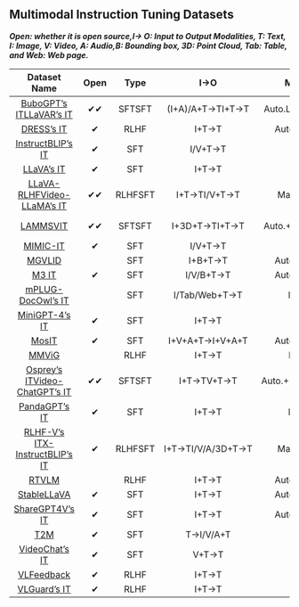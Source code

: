 ## Multimodal Instruction Tuning Datasets

***Open: whether it is open source,I→ O: Input to Output Modalities, T: Text, I: Image, V: Video, A: Audio,B: Bounding box, 3D: Point Cloud, Tab: Table, and Web: Web page.***

|                         Dataset Name                         |       Open       |  Type   |        I→O        |       Method       |    Multi-Turn    |     #.I/V/A     | #.Dialog Turn | #.Instance |
| :----------------------------------------------------------: | :--------------: | :-----: | :---------------: | :----------------: | :--------------: | :-------------: | :-----------: | :--------: |
| [BuboGPT’s IT](https://bubo-gpt.github.io/)[LLaVAR’s IT](https://llavar.github.io/) | &#x2714;&#x2714; | SFTSFT  | (I+A)/A+T→TI+T→T  |  Auto.LLaVA+Auto.  | &#x2716;&#x2714; | 5K/–/9K20K/–/–  |     –2.27     |   9K174K   |
| [DRESS’s IT](https://huggingface.co/datasets/YangyiYY/LVLM_NLF) |     &#x2714;     |  RLHF   |       I+T→T       |    Auto.+Manu.     |     &#x2714;     |     33K/–/–     |      ∼4       |     –      |
|       [InstructBLIP’s IT](https://llava-vl.github.io/)       |     &#x2714;     |   SFT   |      I/V+T→T      |       Auto.        |     &#x2716;     |        –        |       –       |   ∼ 1.6M   |
|           [LLaVA’s IT](https://llavar.github.io/)            |     &#x2714;     |   SFT   |       I+T→T       |       Auto.        |     &#x2714;     |     81K/–/–     |     2.29      |    150K    |
| [LLaVA-RLHF](https://llava-rlhf.github.io/)[Video-LLaMA’s IT](https://github.com/DAMO-NLP-SG/Video-LLaMA) | &#x2714;&#x2714; | RLHFSFT |   I+T→TI/V+T→T    |     Manu.Auto.     | &#x2716;&#x2714; |  –/–/–81K/8K/–  |     –2.22     |  10K171K   |
| [LAMM](https://openlamm.github.io/)[SVIT](https://github.com/BAAI-DCAI/Visual-Instruction-Tuning) | &#x2714;&#x2714; | SFTSFT  |   I+3D+T→TI+T→T   |  Auto.+Manu.Auto.  | &#x2714;&#x2714; | 91K/–/–108K/–/– |     3.275     |  196K3.2M  |
|         [MIMIC-IT](https://github.com/Luodian/otter)         |     &#x2714;     |   SFT   |      I/V+T→T      |       Auto.        |     &#x2716;     |   8.1M/502K/–   |       1       |    2.8M    |
|          [MGVLID](https://arxiv.org/abs/2307.09474)          |                  |   SFT   |      I+B+T→T      |    Auto.+Manu.     |     &#x2716;     |    108K/–/–     |       –       |    108K    |
| [M3 IT](https://huggingface.co/datasets/MMInstruction/M3IT)  |     &#x2714;     |   SFT   |     I/V/B+T→T     |    Auto.+Manu.     |     &#x2716;     |      –/–/–      |       1       |    2.4M    |
|   [mPLUG-DocOwl’s IT](https://github.com/X-PLUG/mPLUG-Owl)   |                  |   SFT   |   I/Tab/Web+T→T   |      Inherit       |     &#x2716;     |        –        |       –       |     –      |
|        [MiniGPT-4’s IT](https://minigpt-4.github.io/)        |     &#x2714;     |   SFT   |       I+T→T       |       Auto.        |     &#x2716;     |    134M/–/–     |       1       |     5K     |
|        [MosIT](https://github.com/NExT-GPT/NExT-GPT)         |     &#x2714;     |   SFT   |  I+V+A+T→I+V+A+T  |    Auto.+Manu.     |     &#x2714;     |    4K/4K/4K     |      4.8      |     5K     |
|          [MMViG](https://arxiv.org/abs/1608.00272)           |                  |  RLHF   |       I+T→T       |       Manu.        |     &#x2716;     |     16K/–/–     |       –       |    16K     |
| [Osprey’s IT](https://github.com/CircleRadon/Osprey)[Video-ChatGPT’s IT](https://github.com/mbzuai-oryx/Video-ChatGPT) | &#x2714;&#x2714; | SFTSFT  |    I+T→TV+T→T     | Auto.+Manu.Inherit | &#x2714;&#x2714; |  –/–/––/100K/–  |      ∼41      |  724K100K  |
|        [PandaGPT’s IT](https://panda-gpt.github.io/)         |     &#x2714;     |   SFT   |       I+T→T       |      Inherit       |     &#x2714;     |     81K/–/–     |     2.29      |    160K    |
| [RLHF-V’s IT](https://github.com/RLHF-V/RLHF-V)[X-InstructBLIP’s IT](https://arxiv.org/abs/2311.18799) |     &#x2714;     | RLHFSFT | I+T→TI/V/A/3D+T→T |     Manu.Auto.     | &#x2716;&#x2716; |     –/–/––      |      ––       | 1.4K∼ 1.8M |
|          [RTVLM](https://arxiv.org/abs/2401.12915)           |                  |  RLHF   |       I+T→T       |    Auto.+Manu.     |     &#x2716;     |      –/–/–      |       –       |     5K     |
| [StableLLaVA](https://icoz69.github.io/stablellava-official/) |     &#x2714;     |   SFT   |       I+T→T       |    Auto.+Manu.     |     &#x2716;     |    126K/–/–     |       1       |    126K    |
|       [ShareGPT4V’s IT](https://sharegpt4v.github.io/)       |     &#x2714;     |   SFT   |       I+T→T       |    Auto.+Manu.     |     &#x2716;     |    100K/–/–     |       –       |     –      |
|              [T2M](https://next-gpt.github.io/)              |     &#x2714;     |   SFT   |     T→I/V/A+T     |       Auto.        |     &#x2716;     | 4.9K/4.9K/4.9K  |       1       |   14.7K    |
| [VideoChat’s IT](https://github.com/OpenGVLab/Ask-Anything)  |     &#x2714;     |   SFT   |       V+T→T       |       Auto.        |     &#x2714;     |     –/8K/–      |     1.82      |    11K     |
|         [VLFeedback](https://vlf-silkie.github.io/)          |     &#x2714;     |  RLHF   |       I+T→T       |       Auto.        |     &#x2716;     |      –/–/–      |       –       |    80K     |
|      [VLGuard’s IT](https://github.com/ys-zong/VLGuard)      |     &#x2714;     |  RLHF   |       I+T→T       |       Auto.        |     &#x2716;     |     3K/–/–      |       –       |     3K     |
